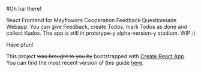 #Oh hai there!

React Frontend for Mayflowers Cooperation Feedback Questionnaire Webapp.
You can give Feedback, create Todos, mark Todos as done and collect Kudos.
The app is still in prototype-y alpha-version-y stadium. WIP :)

Have pfun!



This project ~~was brought to you by~~ bootstrapped with [Create React App](https://github.com/facebookincubator/create-react-app).
You can find the most recent version of this guide [here](https://github.com/facebookincubator/create-react-app/blob/master/packages/react-scripts/template/README.md).

